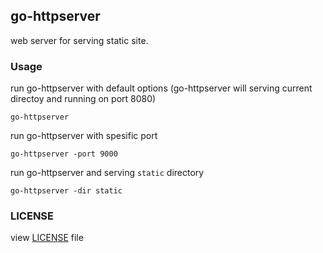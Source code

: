 ## go-httpserver
web server for serving static site.

### Usage
run go-httpserver with default options (go-httpserver will serving current directoy and running on port 8080)
```
go-httpserver
```

run go-httpserver with spesific port
```
go-httpserver -port 9000
```

run go-httpserver and serving `static` directory
```
go-httpserver -dir static
```

### LICENSE
view [LICENSE](https://github.com/nothinux/go-httpserver/blob/main/LICENSE) file